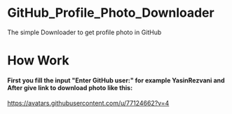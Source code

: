 # GitHub_Profile_Photo_Downloader
The simple Downloader to get profile photo in GitHub

# How Work
#### First you fill the input "Enter GitHub user:" for example YasinRezvani and After give link to download photo like this:
https://avatars.githubusercontent.com/u/77124662?v=4
